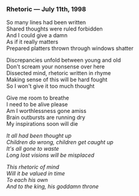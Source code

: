 ### Rhetoric — July 11th, 1998

So many lines had been written  
Shared thoughts were ruled forbidden  
And I could give a damn  
As if it really matters  
Prepared platters thrown through windows shatter  

Discrepancies unfold between young and old  
Don't scream your nonsense over here  
Dissected mind, rhetoric written in rhyme  
Making sense of this will be hard fought  
So I won't give it too much thought  

Give me room to breathe  
I need to be alive please  
Am I worthlessness gone amiss  
Brain outbursts are running dry  
My inspirations soon will die  

_It all had been thought up_  
_Children do wrong, children get caught up_  
_It's all gone to waste_  
_Long lost visions will be misplaced_  

_This rhetoric of mind_  
_Will it be valued in time_  
_To each his own_  
_And to the king, his goddamn throne_  
